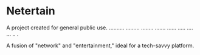 # Netertain
A project created for general public use.
..........
.........
........
.......
......
.....
....
...
..
.





A fusion of "network" and "entertainment," ideal for a tech-savvy platform.
